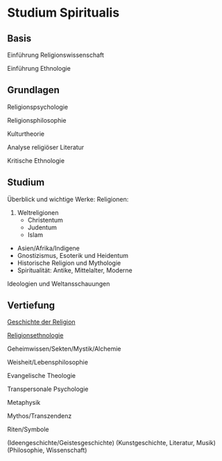 # Studium Spiritualis

## Basis

Einführung Religionswissenschaft

Einführung Ethnologie

## Grundlagen

Religionspsychologie

Religionsphilosophie

Kulturtheorie

Analyse religiöser Literatur

Kritische Ethnologie

## Studium

Überblick und wichtige Werke: Religionen:
1. Weltreligionen
    - Christentum
    - Judentum
    - Islam
- Asien/Afrika/Indigene
- Gnostizismus, Esoterik und Heidentum
- Historische Religion und Mythologie
- Spiritualität: Antike, Mittelalter, Moderne

Ideologien und Weltansschauungen

## Vertiefung

[Geschichte der Religion](https://de.m.wikipedia.org/wiki/Kategorie:Geschichte_der_Religion)

[Religionsethnologie](https://de.m.wikipedia.org/wiki/Portal:Ethnologie/Fachgebiete#Religionsethnologie)

Geheimwissen/Sekten/Mystik/Alchemie

Weisheit/Lebensphilosophie

Evangelische Theologie

Transpersonale Psychologie

Metaphysik

Mythos/Transzendenz

Riten/Symbole

(Ideengeschichte/Geistesgeschichte)
(Kunstgeschichte, Literatur, Musik)
(Philosophie, Wissenschaft)
